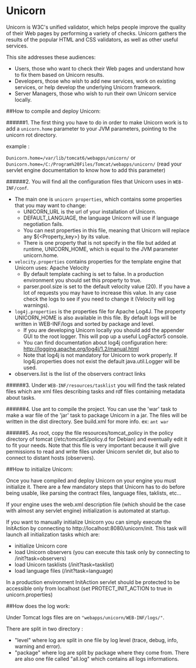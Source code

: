 # Unicorn

Unicorn is W3C's unified validator, which helps people improve the quality of their Web pages by performing a variety of checks. Unicorn gathers the results of the popular HTML and CSS validators, as well as other useful services.

This site addresses these audiences:

* Users, those who want to check their Web pages and understand how to fix them based on Unicorn results.
* Developers, those who wish to add new services, work on existing services, or help develop the underlying Unicorn framework.
* Server Managers, those who wish to run their own Unicorn service locally. 

##How to compile and deploy Unicorn:

######1. The first thing you have to do in order to make Unicorn work is to add a `unicorn.home` parameter to your JVM parameters, pointing to the unicorn rot directory.

example : 

`Dunicorn.home=/var/lib/tomcat6/webapps/unicorn/` or `Dunicorn.home=/C:/Program%20Files/Tomcat/webapps/unicorn/` (read your servlet engine documentation to know how to add this parameter)


######2. You will find all the configuration files that Unicorn uses in `WEB-INF/conf`. 

* The main one is `unicorn properties`, which contains some properties that you may want to change:
	* UNICORN_URL is the url of your installation of Unicorn.
	* DEFAULT_LANGUAGE, the language Unicorn will use if language negotiation fails.
	* You can nest properties in this file, meaning that Unicorn will replace any ${<Property_key>} by its value.
	* There is one property that is not specify in the file but added at runtime, UNICORN_HOME, which is equal to the JVM parameter unicorn.home.
* `velocity.properties` contains properties for the template engine that Unicorn uses: Apache Velocity
	* By default template caching is set to false. In a production environment you should set this property to true.
	* parser.pool.size is set to the default velocity value (20). If you have a lot of requests you may have to increase this value. In any case check the logs to see if you need to change it (Velocity will log warnings).
* `log4j.properties` is the properties file for Apache Log4J. The property UNICORN_HOME is also available in this file. By default logs will be written in WEB-INF/logs and sorted by package and level.
	* If you are developing Unicorn locally you should add the appender GUI to the root logger. This will pop up a useful LogFactor5 console.
	* You can find documentation about log4j configuration here: http://logging.apache.org/log4j/1.2/manual.html
	* Note that log4j is not mandatory for Unicorn to work properly. If log4j.properties does not exist the default java.util.Logger will be used.
* observers.list is the list of the observers contract links


######3. Under `WEB-INF/resources/tasklist` you will find the task related files which are xml files describing tasks and rdf files containing metadata about tasks.


######4. Use ant to compile the project. You can use the 'war' task to make a war file of the 'jar' task to package Unicorn in a jar. The files will be written in the dist directory. See build.xml for more info.
ex: `ant war`


######5. As root, copy the file resources/tomcat_policy in the policy directory of tomcat (/etc/tomcat5/policy.d for Debian) and eventually edit it to fit your needs.
Note that this file is very important because it will give permissions to read and write files under Unicorn servlet dir, but also to connect to distant hosts (observers).


##How to initialize Unicorn:

Once you have compiled and deploy Unicorn on your engine you must initialize it. There are a few mandatory steps that Unicorn has to do before being usable, like parsing the contract files, language files, taklists, etc...

If your engine uses the web.xml description file (which should be the case with almost any servlet engine) initialization is automated at startup.

If you want to manually initialize Unicorn you can simply execute the InitAction by connecting to http://localhost:8080/unicorn/init. This task will launch all initialization tasks which are:
* initialize Unicorn core
* load Unicorn observers (you can execute this task only by connecting to /init?task=observers)
* load Unicorn tasklists (/init?task=tasklist)
* load language files (/init?task=language)

In a production environment InitAction servlet should be protected to be accessible only from localhost (set PROTECT_INIT_ACTION to true in unicorn.properties)

##How does the log work:

Under Tomcat logs files are on `"webapps/unicorn/WEB-INF/logs/"`.

There are split in two directory :
* "level" where log are split in one file by log level (trace, debug, info, warning and error).
* "package" where log are split by package where they come from. There are also one file called "all.log" which contains all logs informations.